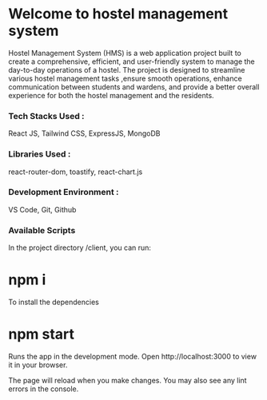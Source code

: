 # Welcome to hostel management system

Hostel Management System (HMS) is a web application project built to create a comprehensive, efficient, and user-friendly system to manage the day-to-day operations of a hostel. The project is designed to streamline various hostel management tasks ,ensure smooth operations, enhance communication between students and wardens, and provide a better overall experience for both the hostel management and the residents.

### Tech Stacks Used :
React JS, Tailwind CSS, ExpressJS, MongoDB

### Libraries Used :
react-router-dom, toastify, react-chart.js

### Development Environment :
VS Code, Git, Github

### Available Scripts
In the project directory /client, you can run:
# npm i
To install the dependencies

# npm start
Runs the app in the development mode.
Open http://localhost:3000 to view it in your browser.

The page will reload when you make changes.
You may also see any lint errors in the console.

